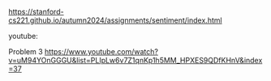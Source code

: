 https://stanford-cs221.github.io/autumn2024/assignments/sentiment/index.html

youtube: 

Problem 3
https://www.youtube.com/watch?v=uM94YOnGGGU&list=PLIpLw6v7Z1qnKp1h5MM_HPXES9QDfKHnV&index=37
